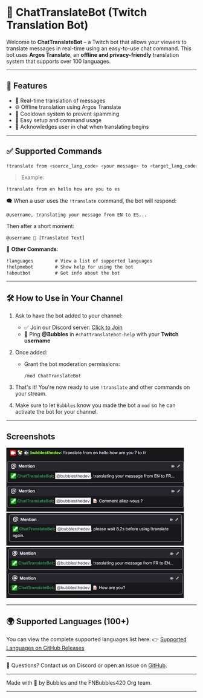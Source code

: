 # 🧠 ChatTranslateBot (Twitch Translation Bot)

Welcome to **ChatTranslateBot** – a Twitch bot that allows your viewers to translate messages in real-time using an easy-to-use chat command. This bot uses **Argos Translate**, an **offline and privacy-friendly** translation system that supports over 100 languages.

---

## 🚀 Features
- 🔄 Real-time translation of messages
- 🌐 Offline translation using Argos Translate
- 🧾 Cooldown system to prevent spamming
- 📘 Easy setup and command usage
- 💬 Acknowledges user in chat when translating begins

---

## ✅ Supported Commands

```bash
!translate from <source_lang_code> <your message> to <target_lang_code>
```

> Example:
```
!translate from en hello how are you to es
```

🗨️ When a user uses the `!translate` command, the bot will respond:
```
@username, translating your message from EN to ES...
```
Then after a short moment:
```
@username 📝 [Translated Text]
```

📌 **Other Commands**:
```
!languages        # View a list of supported languages
!helpmebot        # Show help for using the bot
!aboutbot         # Get info about the bot
```

---

## 🛠️ How to Use in Your Channel

1. Ask to have the bot added to your channel:
   - ✅ Join our Discord server: [Click to Join](https://discord.gg/eCGpWUf5aR)
   - 📢 Ping **@Bubbles** in `#chattranslatebot-help` with your **Twitch username**

2. Once added:
   - Grant the bot moderation permissions:
     ```
     /mod ChatTranslateBot
     ```

3. That's it! You're now ready to use `!translate` and other commands on your stream.
4. Make sure to let `Bubbles` know you made the bot a `mod` so he can activate the bot for your channel. 

---

## Screenshots
<img src="https://github.com/KernFerm/twitch-translate-bot/blob/main/screenshot-1.png" width="470">
<img src="https://github.com/KernFerm/twitch-translate-bot/blob/main/screenshot-2.png" width="470">
<img src="https://github.com/KernFerm/twitch-translate-bot/blob/main/screenshot-3.png" width="470">

---

## 🌍 Supported Languages (100+)

You can view the complete supported languages list here: 👉 [Supported Languages on GitHub Releases](https://github.com/KernFerm/twitch-translate-bot/releases/tag/supported-languages)

---

💬 Questions? Contact us on Discord or open an issue on [GitHub](https://github.com/kernferm/twitch-translate-bot/issues).

---

Made with 💙 by Bubbles and the FNBubbles420 Org team.

---

